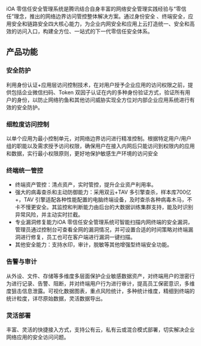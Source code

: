 iOA 零信任安全管理系统是腾讯结合自身丰富的网络安全管理实践经验与“零信任”理念，推出的网络边界访问管控整体解决方案。通过身份安全 、终端安全，应用安全和链路安全四大核心能力，为企业内网安全和应用上云打造统一、安全和高效的访问入口，构建全方位、一站式的下一代零信任安全体系。

## 产品功能
###  安全防护
利用身份认证+应用层访问控制技术，在对用户授予企业应用的访问权限之前，提供包括企业微信扫码、Token 双因子认证在内的多种身份验证方式，验证所有用户的身份，以防止网络钓鱼和其他访问威胁实现全方位对内部企业应用系统进行有效的安全防护。

### 细粒度访问控制
以单个应用为最小控制单元，对网络边界访问进行精准控制。根据特定用户/用户组的职能以及需求授予访问权限，确保用户在接入内网后只能访问到权限内的应用和数据，实行最小权限原则，更好地保护敏感生产环境的访问安全

### 终端统一管控
- 终端资产管控：清点资产，实时管控，提升企业资产利用率。
- 强大的病毒查杀和主动防御能力：采用双云+TAV 多引擎查杀，样本库700亿+，TAV 引擎适配各种性能配置的电脑终端设备，及时查杀各种病毒木马，不卡不慢更安全。其监控和判断能力由后台的大数据训练集群支持，能及时识别异常风险，并主动实时拦截。
- 专业漏洞修复能力iOA 零信任安全管理系统可智能扫描内网终端的安全漏洞，管理员通过控制台可查看全网的漏洞情况，并可设置合适的时间策略对终端漏洞进行修复，员工也可在客户端进行漏洞一键扫描。
- 其他安全能力：支持水印，审计，脱敏等其他增强型终端安全功能。

### 告警与审计
从外设、文件、存储等多维度多层面保护企业敏感数据资产，对终端用户的泄密行为进行记录、告警、阻断，并对终端用户行为进行审计，提高员工保密意识，多维度狙击信息泄露。可视化数据图表，重点风险统计，多种统计维度，精细到终端的统计粒度，详尽原始数据，灵活数据导出。

### 灵活部署
丰富、灵活的快捷接入方式，支持公有云，私有云或混合模式部署，切实解决企业网络应用的安全访问问题。
